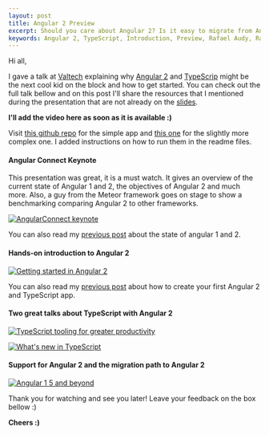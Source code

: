 ```yaml
---
layout: post
title: Angular 2 Preview
excerpt: Should you care about Angular 2? Is it easy to migrate from Angular 1? In this talk I explain why this framework might be the hottest thing on the web next year. This post also contains the slides, repositories and links mentioned during the talk.
keywords: Angular 2, TypeScript, Introduction, Preview, Rafael Audy, Rafael Glanzner, Rafael Audy Glanzner
---
```


Hi all,

I gave a talk at [Valtech](https://www.valtech.com/) explaining why [Angular 2](https://angular.io/) and [TypeScrip](http://www.typescriptlang.org/) might be the next cool kid on the block and how to get started. 
You can check out the full talk bellow and on this post I'll share the resources that I mentioned during the presentation that are not already on the [slides](http://www.slideshare.net/rafaelglanzner/introduction-to-angular-2-54854095).

__I'll add the video here as soon as it is available :)__

Visit [this github repo](https://github.com/rafaelaudy/angular-2-heroes) for the simple app and [this one](https://github.com/rafaelaudy/angular-2-heroes-step-2) for the slightly more complex one. I added instructions on how to run them in the readme files.

#### Angular Connect Keynote
This presentation was great, it is a must watch. It gives an overview of the current state of Angular 1 and 2, the objectives of Angular 2 and much more.
Also, a guy from the Meteor framework goes on stage to show a benchmarking comparing Angular 2 to other frameworks.

[![AngularConnect keynote](http://img.youtube.com/vi/UxjgUjVpe24/0.jpg)](https://www.youtube.com/watch?v=UxjgUjVpe24)

You can also read my [previous post](http://rafaelaudy.github.io/angular-1-and-2-state/) about the state of angular 1 and 2.

#### Hands-on introduction to Angular 2 

[![Getting started in Angular 2](http://img.youtube.com/vi/LS3aewTkfHI/0.jpg)](https://www.youtube.com/watch?v=LS3aewTkfHI)

You can also read my [previous post](http://rafaelaudy.github.io/simple-angular-2-app/) about how to create your first Angular 2 and TypeScript app.

#### Two great talks about TypeScript with Angular 2

[![TypeScript tooling for greater productivity](http://img.youtube.com/vi/yy4c0hzNXKw/0.jpg)](https://www.youtube.com/watch?v=yy4c0hzNXKw)

[![What's new in TypeScript](http://img.youtube.com/vi/_TDUV9R09PM/0.jpg)](https://www.youtube.com/watch?v=_TDUV9R09PM)

#### Support for Angular 2 and the migration path to Angular 2

[![Angular 1 5 and beyond](http://img.youtube.com/vi/uXvNDcnLnwU/0.jpg)](https://www.youtube.com/watch?v=uXvNDcnLnwU)

Thank you for watching and see you later!
Leave your feedback on the box bellow :)

__Cheers :)__